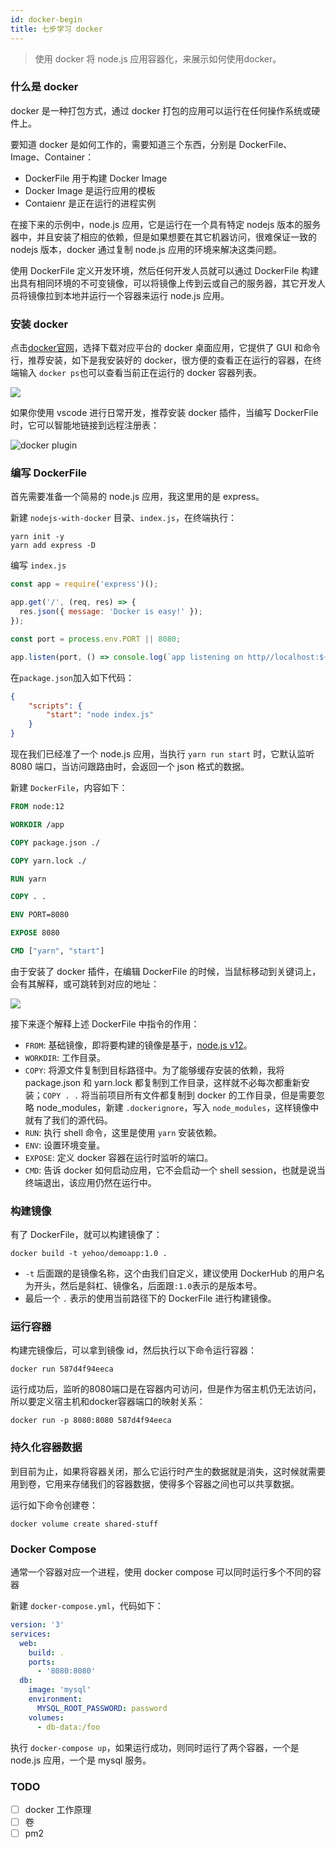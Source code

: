 ```yaml
---
id: docker-begin
title: 七步学习 docker
---
```


> 使用 docker 将 node.js 应用容器化，来展示如何使用docker。

### 什么是 docker

docker 是一种打包方式，通过 docker 打包的应用可以运行在任何操作系统或硬件上。

要知道 docker 是如何工作的，需要知道三个东西，分别是 DockerFile、Image、Container：

* DockerFile 用于构建 Docker Image
* Docker Image 是运行应用的模板
* Contaienr 是正在运行的进程实例

在接下来的示例中，node.js 应用，它是运行在一个具有特定 nodejs 版本的服务器中，并且安装了相应的依赖，但是如果想要在其它机器访问，很难保证一致的 nodejs 版本，docker 通过复制 node.js 应用的环境来解决这类问题。

使用 DockerFile 定义开发环境，然后任何开发人员就可以通过 DockerFile 构建出具有相同环境的不可变镜像，可以将镜像上传到云或自己的服务器，其它开发人员将镜像拉到本地并运行一个容器来运行 node.js 应用。

### 安装 docker

点击[docker官网](https://www.docker.com/get-started)，选择下载对应平台的 docker 桌面应用，它提供了 GUI 和命令行，推荐安装，如下是我安装好的 docker，很方便的查看正在运行的容器，在终端输入 `docker ps`也可以查看当前正在运行的 docker 容器列表。

![](https://ypyun.ywhoo.cn/assets/20210212133548.png)

如果你使用 vscode 进行日常开发，推荐安装 docker 插件，当编写 DockerFile 时，它可以智能地链接到远程注册表：

![docker plugin](https://ypyun.ywhoo.cn/assets/20210212133943.png)

### 编写 DockerFile

首先需要准备一个简易的 node.js 应用，我这里用的是 express。

新建 `nodejs-with-docker` 目录、`index.js`，在终端执行：

```shell
yarn init -y
yarn add express -D
```

编写 `index.js`

```javascript
const app = require('express')();

app.get('/', (req, res) => {
  res.json({ message: 'Docker is easy!' });
});

const port = process.env.PORT || 8080;

app.listen(port, () => console.log(`app listening on http//localhost:${port}`));
```

在`package.json`加入如下代码：

```json
{
    "scripts": {
        "start": "node index.js"
    }
}
```

现在我们已经准了一个 node.js 应用，当执行 `yarn run start` 时，它默认监听 8080 端口，当访问跟路由时，会返回一个 json 格式的数据。

新建 `DockerFile`，内容如下：

```DockerFile
FROM node:12

WORKDIR /app

COPY package.json ./

COPY yarn.lock ./

RUN yarn

COPY . .

ENV PORT=8080

EXPOSE 8080

CMD ["yarn", "start"]
```

由于安装了 docker 插件，在编辑 DockerFile 的时候，当鼠标移动到关键词上，会有其解释，或可跳转到对应的地址：

![](https://ypyun.ywhoo.cn/assets/20210212135144.png)

接下来逐个解释上述 DockerFile 中指令的作用：

* `FROM`: 基础镜像，即将要构建的镜像是基于，[node.js v12](https://hub.docker.com/_/node/)。
* `WORKDIR`: 工作目录。
* `COPY`: 将源文件复制到目标路径中。为了能够缓存安装的依赖，我将 package.json 和 yarn.lock 都复制到工作目录，这样就不必每次都重新安装；`COPY . .` 将当前项目所有文件都复制到 docker 的工作目录，但是需要忽略 node_modules，新建 `.dockerignore`，写入 `node_modules`，这样镜像中就有了我们的源代码。
* `RUN`: 执行 shell 命令，这里是使用 `yarn` 安装依赖。
* `ENV`: 设置环境变量。
* `EXPOSE`: 定义 docker 容器在运行时监听的端口。
* `CMD`: 告诉 docker 如何启动应用，它不会启动一个 shell session，也就是说当终端退出，该应用仍然在运行中。

### 构建镜像

有了 DockerFile，就可以构建镜像了：

```shell
docker build -t yehoo/demoapp:1.0 .
```

* `-t` 后面跟的是镜像名称，这个由我们自定义，建议使用 DockerHub 的用户名为开头，然后是斜杠、镜像名，后面跟`:1.0`表示的是版本号。
* 最后一个 `.` 表示的使用当前路径下的 DockerFile 进行构建镜像。

### 运行容器

构建完镜像后，可以拿到镜像 id，然后执行以下命令运行容器：

```shell
docker run 587d4f94eeca
```

运行成功后，监听的8080端口是在容器内可访问，但是作为宿主机仍无法访问，所以要定义宿主机和docker容器端口的映射关系：

```shell
docker run -p 8080:8080 587d4f94eeca
```

### 持久化容器数据

到目前为止，如果将容器关闭，那么它运行时产生的数据就是消失，这时候就需要用到卷，它用来存储我们的容器数据，使得多个容器之间也可以共享数据。

运行如下命令创建卷：

```shell
docker volume create shared-stuff
```

### Docker Compose

通常一个容器对应一个进程，使用 docker compose 可以同时运行多个不同的容器

新建 `docker-compose.yml`，代码如下：

```yml
version: '3'
services:
  web:
    build: .
    ports:
      - '8080:8080'
  db:
    image: 'mysql'
    environment:
      MYSQL_ROOT_PASSWORD: password
    volumes:
      - db-data:/foo
```

执行 `docker-compose up`，如果运行成功，则同时运行了两个容器，一个是 node.js 应用，一个是 mysql 服务。

### TODO

- [ ] docker 工作原理
- [ ] 卷
 - [ ] pm2